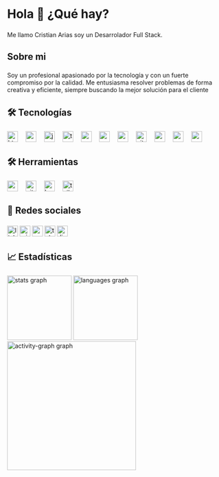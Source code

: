 <h1 align="left">Hola 👋 ¿Qué hay?</h1>

###

<p align="left">Me llamo Cristian Arias soy un Desarrolador Full Stack.</p>

###

<h2 align="left">Sobre mi</h2>

###

<p align="left">Soy un profesional apasionado por la tecnología y con un fuerte compromiso por la calidad. Me entusiasma resolver problemas de forma creativa y eficiente, siempre buscando la mejor solución para el cliente</p>

###

<h2 align="left">🛠 Tecnologías</h2>

###

<div align="left">
  <img src="https://cdn.jsdelivr.net/gh/devicons/devicon/icons/html5/html5-original.svg" height="25" alt="html5 logo"  />
  <img width="10" />
  <img src="https://cdn.jsdelivr.net/gh/devicons/devicon/icons/css3/css3-original.svg" height="25" alt="css3 logo"  />
  <img width="10" />
  <img src="https://cdn.jsdelivr.net/gh/devicons/devicon/icons/javascript/javascript-original.svg" height="25" alt="javascript logo"  />
  <img width="10" />
  <img src="https://cdn.jsdelivr.net/gh/devicons/devicon/icons/typescript/typescript-original.svg" height="25" alt="typescript logo"  />
  <img width="10" />
  <img src="https://cdn.jsdelivr.net/gh/devicons/devicon/icons/react/react-original.svg" height="25" alt="react logo"  />
  <img width="10" />
  <img src="https://cdn.jsdelivr.net/gh/devicons/devicon/icons/redux/redux-original.svg" height="25" alt="redux logo"  />
  <img width="10" />
  <img src="https://cdn.jsdelivr.net/gh/devicons/devicon/icons/nodejs/nodejs-original.svg" height="25" alt="nodejs logo"  />
  <img width="10" />
  <img src="https://skillicons.dev/icons?i=vite" height="25" alt="vite logo"  />
  <img width="10" />
  <img src="https://cdn.jsdelivr.net/gh/devicons/devicon/icons/postgresql/postgresql-original.svg" height="25" alt="postgresql logo"  />
  <img width="10" />
  <img src="https://skillicons.dev/icons?i=express" height="25" alt="express logo"  />
  <img width="10" />
  <img src="https://cdn.jsdelivr.net/gh/devicons/devicon/icons/nextjs/nextjs-original.svg" height="25" alt="nextjs logo"  />
</div>

###

<h2 align="left">🛠 Herramientas</h2>

###

<div align="left">
  <img src="https://cdn.jsdelivr.net/gh/devicons/devicon/icons/vscode/vscode-original.svg" height="25" alt="vscode logo"  />
  <img width="10" />
  <img src="https://skillicons.dev/icons?i=vite" height="25" alt="vite logo"  />
  <img width="10" />
  <img src="https://cdn.jsdelivr.net/gh/devicons/devicon/icons/bootstrap/bootstrap-original.svg" height="25" alt="bootstrap logo"  />
  <img width="10" />
  <img src="https://cdn.simpleicons.org/tailwindcss/06B6D4" height="25" alt="tailwindcss logo"  />
</div>

###

<h2 align="left">🔗 Redes sociales</h2>

###

<div align="left">
  <a href="https://www.linkedin.com/in/cristianarias-fullstack-frontend-backend/" target="_blank"><img src="https://img.shields.io/static/v1?message=LinkedIn&logo=linkedin&label=&color=0077B5&logoColor=white&labelColor=&style=for-the-badge" height="25" alt="linkedin logo"  /></a>
  <a href="mailto:javier.0813@hotmail.com" target="_blank"><img src="https://img.shields.io/static/v1?message=Outlook&logo=microsoft-outlook&label=&color=0078D4&logoColor=white&labelColor=&style=for-the-badge" height="25" alt="microsoft-outlook logo"  /></a>
  <a href="mailto:cristianjariaso@gmail.com" target="_blank"><img src="https://img.shields.io/static/v1?message=Gmail&logo=gmail&label=&color=D14836&logoColor=white&labelColor=&style=for-the-badge" height="25" alt="gmail logo"  /></a>
  <a href="http://t.me/cristianjariaso" target="_blank"><img src="https://img.shields.io/static/v1?message=Telegram&logo=telegram&label=&color=2CA5E0&logoColor=white&labelColor=&style=for-the-badge" height="25" alt="telegram logo"  /></a>
  <a href="https://discord.com/users/769380848796696586" target="_blank"><img src="https://img.shields.io/static/v1?message=Discord&logo=discord&label=&color=7289DA&logoColor=white&labelColor=&style=for-the-badge" height="25" alt="discord logo"  /></a>
</div>

###

<h2 align="left">📈 Estadísticas</h2>

###

<div align="left">
  <img src="https://github-readme-stats.vercel.app/api?username=Cristian0813&hide_title=false&hide_rank=true&show_icons=true&include_all_commits=true&count_private=true&disable_animations=false&theme=dracula&locale=es&hide_border=true&order=1" height="150" alt="stats graph"  />
  <img src="https://github-readme-stats.vercel.app/api/top-langs?username=Cristian0813&locale=es&hide_title=false&layout=compact&card_width=320&langs_count=5&theme=dracula&hide_border=true&order=2" height="150" alt="languages graph"  />
  <img src="https://github-readme-activity-graph.vercel.app/graph?username=Cristian0813&radius=16&theme=react&area=true&order=5&hide_title=false&hide_border=false" height="300" alt="activity-graph graph"  />
</div>

###
